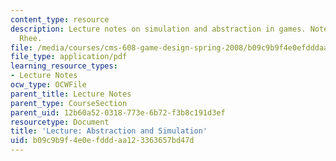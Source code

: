 ```yaml
---
content_type: resource
description: Lecture notes on simulation and abstraction in games. Notes by Clara
  Rhee.
file: /media/courses/cms-608-game-design-spring-2008/b09c9b9f4e0efdddaa123363657bd47d_MITCMS_608s08_lec_notes28.pdf
file_type: application/pdf
learning_resource_types:
- Lecture Notes
ocw_type: OCWFile
parent_title: Lecture Notes
parent_type: CourseSection
parent_uid: 12b60a52-0318-773e-6b72-f3b8c191d3ef
resourcetype: Document
title: 'Lecture: Abstraction and Simulation'
uid: b09c9b9f-4e0e-fddd-aa12-3363657bd47d
---
```

